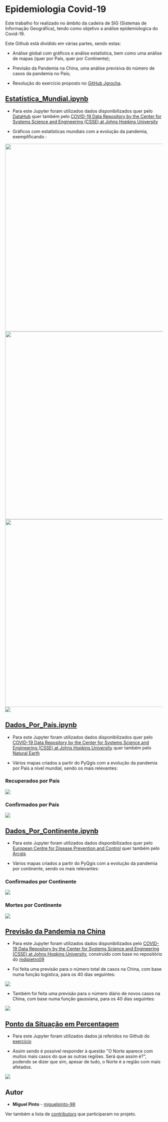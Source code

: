 # Epidemiologia Covid-19
 
 Este trabalho foi realizado no âmbito da cadeira de SIG (Sistemas de Informação Geográfica), tendo como objetivo a análise epidemiologica do Covid-19.

Este Github está dividido em várias partes, sendo estas:
* Análise global com  gráficos e análise estatística, bem como uma análise de mapas (quer por País, quer por Continente);

* Previsão da Pandemia na China, uma análise previsiva do número de casos da pandemia no País;

* Resolução do exercício proposto no [GitHub Jgrocha](https://github.com/jgrocha/covid-pt/tree/master/Jupyter).

## [Estatística_Mundial.ipynb](https://github.com/miguelpinto-98/Epidemiologia/blob/master/Estatística_Mundial.ipynb) 
* Para este Jupyter foram utilizados dados disponibilizados quer pelo [DataHub](https://datahub.io/core/covid-19) quer também pelo
[COVID-19 Data Repository by the Center for Systems Science and Engineering (CSSE) at Johns Hopkins University](https://github.com/CSSEGISandData/COVID-19)

* Gráficos com estatísticas mundiais com a evolução da pandemia, exemplificando :
<img src="figuras/EVpandemia.png" width="600" height="600">
<img src="figuras/graf.EVconfirmados.png" width="600" height="600">
<img src="figuras/graf.EVinfetados.png" width="600" height="600">
<img src="figuras/pieCountries.png">


## [Dados_Por_País.ipynb](https://github.com/miguelpinto-98/Epidemiologia/blob/master/Dados_Por_País.ipynb) 

* Para este Jupyter foram utilizados dados disponibilizados quer pelo [COVID-19 Data Repository by the Center for Systems Science and Engineering (CSSE) at Johns Hopkins University](https://github.com/CSSEGISandData/COVID-19) quer também pelo
[Natural Earth](https://www.naturalearthdata.com/)

* Vários mapas criados a partir do PyQgis com a evolução da pandemia por País a nível mundial,  sendo os mais relevantes:

### Recuperados por País
<img src="figuras/Mundo_Recuperados.png">

### Confirmados por País
<img src="figuras/Mundo_Confirmados.png">



## [Dados_Por_Continente.ipynb](https://github.com/miguelpinto-98/Epidemiologia/blob/master/Dados_Por_Continente.ipynb) 

* Para este Jupyter foram utilizados dados disponibilizados quer pelo [European Centre for Disease Prevention and Control](https://www.ecdc.europa.eu/en/publications-data/download-todays-data-geographic-distribution-covid-19-cases-worldwide) quer também pelo
[Arcgis](https://www.arcgis.com/home/item.html?id=5cf4f223c4a642eb9aa7ae1216a04372)

* Vários mapas criados a partir do PyQgis com a evolução da pandemia por continente, sendo os mais relevantes:

### Confirmados por Continente

<img src="figuras/ECDC_confirmados.png" >

### Mortes por Continente
<img src="figuras/ECDC_Mortes.png">


## [Previsão da Pandemia na China](https://github.com/miguelpinto-98/Epidemiologia/blob/master/Previs%C3%A3o%20Pandemia%20na%20China/Previs%C3%A3o.ipynb) 

* Para este Jupyter foram utilizados dados disponibilizados pelo [COVID-19 Data Repository by the Center for Systems Science and Engineering (CSSE) at Johns Hopkins University](https://github.com/CSSEGISandData/COVID-19), construído com base no repositório do [mdipietro09](https://github.com/mdipietro09/DataScience_ArtificialIntelligence_Utils/blob/master/time_series/example_parametric_fit.ipynb)

* Foi feita uma previsão para o número total de casos na China, com base numa função logística, para os 40 dias seguintes:

<img src="figuras/ChinaTotal.png" >

* Também foi feita uma previsão para o número diário de novos casos na China, com base numa função gaussiana, para os 40 dias seguintes:

<img src="figuras/ChinaDiario.png">

## [Ponto da Situação em Percentagem](https://github.com/miguelpinto-98/Epidemiologia/blob/master/Ponto%20da%20Situa%C3%A7%C3%A3o%20em%20Percentagem.ipynb)

* Para este Jupyter foram utilizados dados já referidos no Github do [exercício](https://github.com/jgrocha/covid-pt/blob/master/Jupyter/Ponto%20da%20Situa%C3%A7%C3%A3o%20em%20Percentagem.ipynb)

* Assim sendo é possível responder à questão "O Norte aparece com muitos mais casos do que as outras regiões. Será que assim é?", podendo se dizer que sim, apesar de tudo, o Norte é a região com mais afetados.

<img src="figuras/portugal.png">


## Autor
* **Miguel Pinto**  - [miguelpinto-98](https://github.com/miguelpinto-98)

Ver também a lista de  [contributors](https://github.com/miguelpinto-98/Epidemiologia/contributors) que participaram no projeto.
